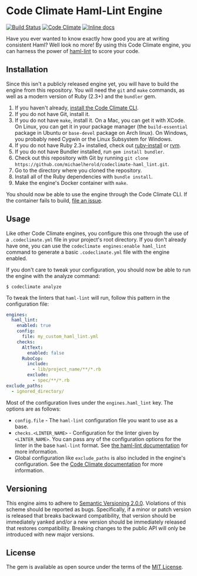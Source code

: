 # Code Climate Haml-Lint Engine

[![Build Status](https://travis-ci.org/michaelherold/codeclimate-haml_lint.svg)][travis]
[![Code Climate](https://codeclimate.com/github/michaelherold/codeclimate-haml_lint/badges/gpa.svg)][codeclimate]
[![Inline docs](http://inch-ci.org/github/michaelherold/codeclimate-haml_lint.svg?branch=master)][inch]

[codeclimate]: https://codeclimate.com/github/michaelherold/codeclimate-haml_lint
[inch]: http://inch-ci.org/github/michaelherold/codeclimate-haml_lint
[travis]: https://travis-ci.org/michaelherold/codeclimate-haml_lint

Have you ever wanted to know exactly how good you are at writing consistent Haml? Well look no more! By using this Code Climate engine, you can harness the power of [haml-lint] to score your code.

[haml-lint]: https://github.com/brigade/haml-lint

## Installation

Since this isn't a publicly released engine yet, you will have to build the engine from this repository. You will need the `git` and `make` commands, as well as a modern version of Ruby (2.3+) and the `bundler` gem.

1. If you haven't already, [install the Code Climate CLI].
2. If you do not have Git, install it.
3. If you do not have `make`, install it. On a Mac, you can get it with XCode. On Linux, you can get it in your package manager (the `build-essential` package in Ubuntu or `base-devel` package on Arch linux). On Windows, you probably need Cygwin or the Linux Subsystem for Windows.
4. If you do not have Ruby 2.3+ installed, check out [ruby-install] or [rvm].
5. If you do not have Bundler installed, run `gem install bundler`.
6. Check out this repository with Git by running `git clone https://github.com/michaelherold/codeclimate-haml_lint.git`.
7. Go to the directory where you cloned the repository.
8. Install all of the Ruby dependencies with `bundle install`.
9. Make the engine's Docker container with `make`.

You should now be able to use the engine through the Code Climate CLI. If the container fails to build, [file an issue].

[file an issue]: https://github.com/michaelherold/codeclimate-haml_lint/issues
[install the Code Climate CLI]: https://github.com/codeclimate/codeclimate
[ruby-install]: https://github.com/postmodern/ruby-install
[rvm]: https://github.com/rvm/rvm

## Usage

Like other Code Climate engines, you configure this one through the use of a `.codeclimate.yml` file in your project's root directory. If you don't already have one, you can use the `codeclimate engines:enable haml_lint` command to generate a basic `.codeclimate.yml` file with the engine enabled.

If you don't care to tweak your configuration, you should now be able to run the engine with the analyze command:

    $ codeclimate analyze

To tweak the linters that `haml-lint` will run, follow this pattern in the configuration file:

```yaml
engines:
  haml_lint:
    enabled: true
    config:
      file: my_custom_haml_lint.yml
    checks:
      AltText:
        enabled: false
      RuboCop:
        include:
          - lib/project_name/**/*.rb
        exclude:
          - spec/**/*.rb
exclude_paths:
  - ignored_directory/
```

Most of the configuration lives under the `engines.haml_lint` key. The options are as follows:

* `config.file` - The `haml-lint` configuration file you want to use as a base.
* `checks.<LINTER_NAME>` - Configuration for the linter given by `<LINTER_NAME>`. You can pass any of the configuration options for the linter in the base `haml-lint` format. See [the haml-lint documentation] for more information.
* Global configuration like `exclude_paths` is also included in the engine's configuration. See the [Code Climate documentation] for more information.

[the haml-lint documentation]: https://github.com/brigade/haml-lint#configuration
[Code Climate documentation]: https://docs.codeclimate.com/docs/configuring-your-code-climate-analysis

## Versioning

This engine aims to adhere to [Semantic Versioning 2.0.0][semver]. Violations of this scheme should be reported as bugs. Specifically, if a minor or patch version is released that breaks backward compatibility, that version should be immediately yanked and/or a new version should be immediately released that restores compatibility. Breaking changes to the public API will only be introduced with new major versions.

[semver]: http://semver.org/spec/v2.0.0.html

## License

The gem is available as open source under the terms of the [MIT License][license].

[license]: http://opensource.org/licenses/MIT.
